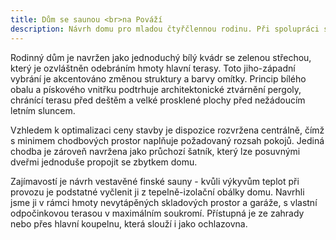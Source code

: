 ```yaml
---
title: Dům se saunou <br>na Pováží
description: Návrh domu pro mladou čtyřčlennou rodinu. Při spolupráci s klienty jsme nejprve podrobně probrali a zhodnotili potřebu či velikost jednotlivých prostor, abychom společně sladili očekávání a rozpočet stavby. Následně byl celý návrh řešen s ohledem na jednoduchost konstrukčních a architektonických prvků - vznikl tak racionální, ale proporčně a výrazově vkusný rodinný dům.
---
```

Rodinný dům je navržen jako jednoduchý bílý kvádr se zelenou střechou, který je ozvláštněn odebráním hmoty hlavní terasy. Toto jiho-západní vybrání je akcentováno změnou struktury a barvy omítky. Princip bílého obalu a pískového vnitřku podtrhuje architektonické ztvárnění pergoly, chránící terasu před deštěm a velké prosklené plochy před nežádoucím letním sluncem.

Vzhledem k optimalizaci ceny stavby je dispozice rozvržena centrálně, čímž s minimem chodbových prostor naplňuje požadovaný rozsah pokojů. Jediná chodba je zároveň navržena jako průchozí šatník, který lze posuvnými dveřmi jednoduše propojit se zbytkem domu.

Zajímavostí je návrh vestavěné finské sauny - kvůli výkyvům teplot při provozu je podstatné vyčlenit ji z tepelně-izolační obálky domu. Navrhli jsme ji v rámci hmoty nevytápěných skladových prostor a garáže, s vlastní odpočinkovou terasou v maximálním soukromí. Přístupná je ze zahrady nebo přes hlavní koupelnu, která slouží i jako ochlazovna.